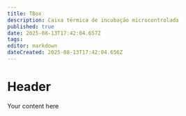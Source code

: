 ```yaml
---
title: TBox
description: Caixa térmica de incubação microcontrolada
published: true
date: 2025-08-13T17:42:04.657Z
tags: 
editor: markdown
dateCreated: 2025-08-13T17:42:04.656Z
---
```


# Header
Your content here